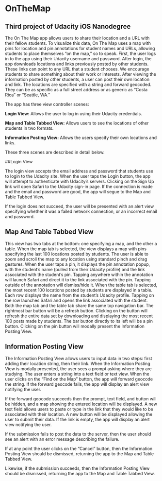 # OnTheMap
## Third project of Udacity iOS Nanodegree

The On The Map app allows users to share their location and a URL with their fellow students.
To visualize this data, On The Map uses a map with pins for location and pin annotations for
student names and URLs, allowing students to place themselves “on the map,” so to speak. 
First, the user logs in to the app using their Udacity username and password. After login,
the app downloads locations and links previously posted by other students. These links can
point to any URL that a student chooses. We encourage students to share something about their
work or interests.
After viewing the information posted by other students, a user can post their own location and link.
The locations are specified with a string and forward geocoded. They can be as specific as 
a full street address or as generic as “Costa Rica” or “Seattle, WA.”

The app has three view controller scenes:

**Login View:** Allows the user to log in using their Udacity credentials.

**Map and Table Tabbed View:** Allows users to see the locations of other students in two formats.  

**Information Posting View:** Allows the users specify their own locations and links.

These three scenes are described in detail below.

##Login View

The login view accepts the email address and password that students use to login to the Udacity site.
When the user taps the Login button, the app will attempt to authenticate with Udacity’s servers.
Clicking on the Sign Up link will open Safari to the Udacity sign-in page.
If the connection is made and the email and password are good, the app will segue to the Map and
Table Tabbed View.

If the login does not succeed, the user will be presented with an alert view specifying whether it
was a failed network connection, or an incorrect email and password.

## Map And Table Tabbed View

This view has two tabs at the bottom: one specifying a map, and the other a table.
When the map tab is selected, the view displays a map with pins specifying the last 100 locations
posted by students.
The user is able to zoom and scroll the map to any location using standard pinch and drag gestures.
When the user taps a pin, it displays the pin annotation popup, with the student’s name
(pulled from their Udacity profile) and the link associated with the student’s pin.
Tapping anywhere within the annotation will launch Safari and direct it to the link associated with the pin.
Tapping outside of the annotation will dismiss/hide it.
When the table tab is selected, the most recent 100 locations posted by students are displayed in a table.
Each row displays the name from the student’s Udacity profile. Tapping on the row launches Safari and opens
the link associated with the student.
Both the map tab and the table tab share the same top navigation bar.
The rightmost bar button will be a refresh button. Clicking on the button will refresh the entire data set
by downloading and displaying the most recent 100 posts made by students.
The bar button directly to its left will be a pin button. Clicking on the pin button will modally present
the Information Posting View.

## Information Posting View

The Information Posting View allows users to input data in two steps: first adding their location string,
then their link.
When the Information Posting View is modally presented, the user sees a prompt asking where they are studying.
The user enters a string into a text field or text view.
When the user clicks on the “Find on the Map” button, the app will forward geocode the string. If the forward
geocode fails, the app will display an alert view notifying the user.

If the forward geocode succeeds then the prompt, text field, and button will be hidden, and a map showing the
entered location will be displayed. A new text field allows users to paste or type in the link that they would
like to be associated with their location. A new button will be displayed allowing the user to submit their data.
If the link is empty, the app will display an alert view notifying the user.

If the submission fails to post the data to the server, then the user should see an alert with an error message
describing the failure.

If at any point the user clicks on the “Cancel” button, then the Information Posting View should be dismissed,
returning the app to the Map and Table Tabbed View.

Likewise, if the submission succeeds, then the Information Posting View should be dismissed, returning the app
to the Map and Table Tabbed View.
